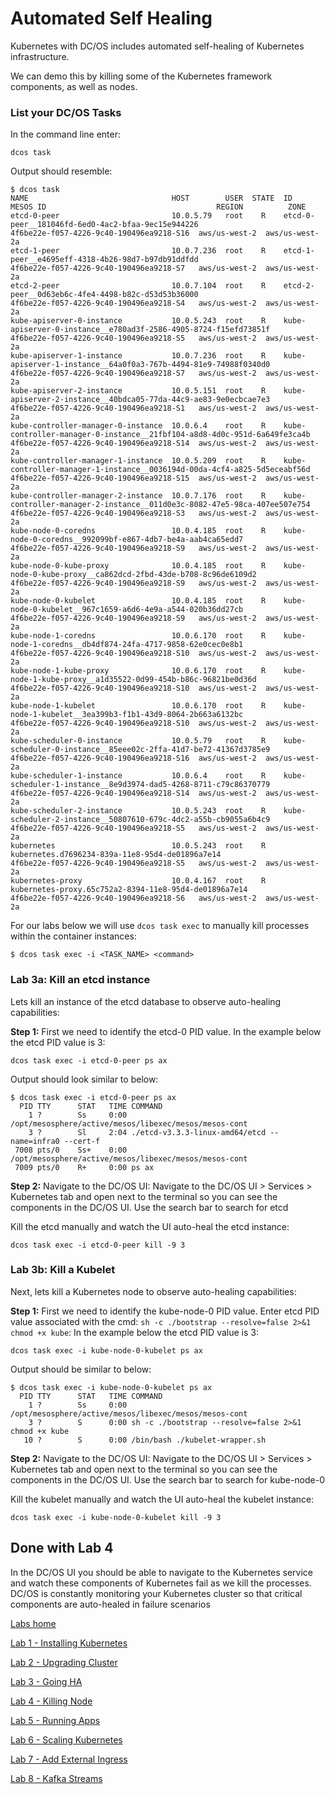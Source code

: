 # Automated Self Healing

Kubernetes with DC/OS includes automated self-healing of Kubernetes infrastructure. 

We can demo this by killing some of the Kubernetes framework components, as well as nodes. 

### List your DC/OS Tasks
In the command line enter:
```
dcos task
```

Output should resemble:
```
$ dcos task
NAME                                HOST        USER  STATE  ID                                                                        MESOS ID                                      REGION          ZONE
etcd-0-peer                         10.0.5.79   root    R    etcd-0-peer__181046fd-6ed0-4ac2-bfaa-9ec15e944226                         4f6be22e-f057-4226-9c40-190496ea9218-S16  aws/us-west-2  aws/us-west-2a
etcd-1-peer                         10.0.7.236  root    R    etcd-1-peer__e4695eff-4318-4b26-98d7-b97db91ddfdd                         4f6be22e-f057-4226-9c40-190496ea9218-S7   aws/us-west-2  aws/us-west-2a
etcd-2-peer                         10.0.7.104  root    R    etcd-2-peer__0d63eb6c-4fe4-4498-b82c-d53d53b36000                         4f6be22e-f057-4226-9c40-190496ea9218-S4   aws/us-west-2  aws/us-west-2a
kube-apiserver-0-instance           10.0.5.243  root    R    kube-apiserver-0-instance__e780ad3f-2586-4905-8724-f15efd73851f           4f6be22e-f057-4226-9c40-190496ea9218-S5   aws/us-west-2  aws/us-west-2a
kube-apiserver-1-instance           10.0.7.236  root    R    kube-apiserver-1-instance__64a0f0a3-767b-4494-81e9-74988f0340d0           4f6be22e-f057-4226-9c40-190496ea9218-S7   aws/us-west-2  aws/us-west-2a
kube-apiserver-2-instance           10.0.5.151  root    R    kube-apiserver-2-instance__40bdca05-77da-44c9-ae83-9e0ecbcae7e3           4f6be22e-f057-4226-9c40-190496ea9218-S1   aws/us-west-2  aws/us-west-2a
kube-controller-manager-0-instance  10.0.6.4    root    R    kube-controller-manager-0-instance__21fbf104-a8d8-4d0c-951d-6a649fe3ca4b  4f6be22e-f057-4226-9c40-190496ea9218-S14  aws/us-west-2  aws/us-west-2a
kube-controller-manager-1-instance  10.0.5.209  root    R    kube-controller-manager-1-instance__0036194d-00da-4cf4-a825-5d5eceabf56d  4f6be22e-f057-4226-9c40-190496ea9218-S15  aws/us-west-2  aws/us-west-2a
kube-controller-manager-2-instance  10.0.7.176  root    R    kube-controller-manager-2-instance__011d0e3c-8082-47e5-98ca-407ee507e754  4f6be22e-f057-4226-9c40-190496ea9218-S3   aws/us-west-2  aws/us-west-2a
kube-node-0-coredns                 10.0.4.185  root    R    kube-node-0-coredns__992099bf-e867-4db7-be4a-aab4ca65edd7                 4f6be22e-f057-4226-9c40-190496ea9218-S9   aws/us-west-2  aws/us-west-2a
kube-node-0-kube-proxy              10.0.4.185  root    R    kube-node-0-kube-proxy__ca862dcd-2fbd-43de-b708-8c96de6109d2              4f6be22e-f057-4226-9c40-190496ea9218-S9   aws/us-west-2  aws/us-west-2a
kube-node-0-kubelet                 10.0.4.185  root    R    kube-node-0-kubelet__967c1659-a6d6-4e9a-a544-020b36dd27cb                 4f6be22e-f057-4226-9c40-190496ea9218-S9   aws/us-west-2  aws/us-west-2a
kube-node-1-coredns                 10.0.6.170  root    R    kube-node-1-coredns__db4df874-24fa-4717-9858-62e0cec0e8b1                 4f6be22e-f057-4226-9c40-190496ea9218-S10  aws/us-west-2  aws/us-west-2a
kube-node-1-kube-proxy              10.0.6.170  root    R    kube-node-1-kube-proxy__a1d35522-0d99-454b-b86c-96821be0d36d              4f6be22e-f057-4226-9c40-190496ea9218-S10  aws/us-west-2  aws/us-west-2a
kube-node-1-kubelet                 10.0.6.170  root    R    kube-node-1-kubelet__3ea399b3-f1b1-43d9-8064-2b663a6132bc                 4f6be22e-f057-4226-9c40-190496ea9218-S10  aws/us-west-2  aws/us-west-2a
kube-scheduler-0-instance           10.0.5.79   root    R    kube-scheduler-0-instance__85eee02c-2ffa-41d7-be72-41367d3785e9           4f6be22e-f057-4226-9c40-190496ea9218-S16  aws/us-west-2  aws/us-west-2a
kube-scheduler-1-instance           10.0.6.4    root    R    kube-scheduler-1-instance__8e9d3974-dad5-4268-8711-c79c86370779           4f6be22e-f057-4226-9c40-190496ea9218-S14  aws/us-west-2  aws/us-west-2a
kube-scheduler-2-instance           10.0.5.243  root    R    kube-scheduler-2-instance__50807610-679c-4dc2-a55b-cb9055a6b4c9           4f6be22e-f057-4226-9c40-190496ea9218-S5   aws/us-west-2  aws/us-west-2a
kubernetes                          10.0.5.243  root    R    kubernetes.d7696234-839a-11e8-95d4-de01896a7e14                           4f6be22e-f057-4226-9c40-190496ea9218-S5   aws/us-west-2  aws/us-west-2a
kubernetes-proxy                    10.0.4.167  root    R    kubernetes-proxy.65c752a2-8394-11e8-95d4-de01896a7e14                     4f6be22e-f057-4226-9c40-190496ea9218-S6   aws/us-west-2  aws/us-west-2a
```

For our labs below we will use `dcos task exec` to manually kill processes within the container instances:
```
$ dcos task exec -i <TASK_NAME> <command>
``` 

### Lab 3a: Kill an  etcd instance
Lets kill an instance of the etcd database to observe auto-healing capabilities:

**Step 1:** First we need to identify the etcd-0 PID value. In the example below the etcd PID value is 3:
```
dcos task exec -i etcd-0-peer ps ax
```

Output should look similar to below:
```
$ dcos task exec -i etcd-0-peer ps ax
  PID TTY      STAT   TIME COMMAND
    1 ?        Ss     0:00 /opt/mesosphere/active/mesos/libexec/mesos/mesos-cont
    3 ?        Sl     2:04 ./etcd-v3.3.3-linux-amd64/etcd --name=infra0 --cert-f
 7008 pts/0    Ss+    0:00 /opt/mesosphere/active/mesos/libexec/mesos/mesos-cont
 7009 pts/0    R+     0:00 ps ax
 ```

**Step 2:** Navigate to the DC/OS UI:
Navigate to the DC/OS UI > Services > Kubernetes tab and open next to the terminal so you can see the components in the DC/OS UI. Use the search bar to search for etcd


Kill the etcd manually and watch the UI auto-heal the etcd instance:
```
dcos task exec -i etcd-0-peer kill -9 3
```

### Lab 3b: Kill a Kubelet
Next, lets kill a Kubernetes node to observe auto-healing capabilities:

**Step 1:** First we need to identify the kube-node-0 PID value. Enter etcd PID value associated with the cmd: `sh -c ./bootstrap --resolve=false 2>&1  chmod +x kube`: In the example below the etcd PID value is 3:
```
dcos task exec -i kube-node-0-kubelet ps ax
```

Output should be similar to below:
```
$ dcos task exec -i kube-node-0-kubelet ps ax
  PID TTY      STAT   TIME COMMAND
    1 ?        Ss     0:00 /opt/mesosphere/active/mesos/libexec/mesos/mesos-cont
    3 ?        S      0:00 sh -c ./bootstrap --resolve=false 2>&1  chmod +x kube
   10 ?        S      0:00 /bin/bash ./kubelet-wrapper.sh
```

**Step 2:** Navigate to the DC/OS UI:
Navigate to the DC/OS UI > Services > Kubernetes tab and open next to the terminal so you can see the components in the DC/OS UI. Use the search bar to search for kube-node-0

Kill the kubelet manually and watch the UI auto-heal the kubelet instance:
```
dcos task exec -i kube-node-0-kubelet kill -9 3
```
## Done with Lab 4
In the DC/OS UI you should be able to navigate to the Kubernetes service and watch these components of Kubernetes fail as we kill the processes. DC/OS is constantly monitoring your Kubernetes cluster so that critical components are auto-healed in failure scenarios

[Labs home](https://github.com/c-mcinerney/kubernetes-labs)

[Lab 1 - Installing Kubernetes](https://github.com/c-mcinerney/kubernetes-labs/blob/master/Lab%201%20-%20Installing%20Kubernetes.md)


[Lab 2 - Upgrading Cluster](https://github.com/c-mcinerney/kubernetes-labs/blob/master/Lab%202%20-%20Upgrading%20Cluster.md)

[Lab 3 - Going HA](https://github.com/c-mcinerney/kubernetes-labs/blob/master/Lab%203%20-%20Going%20HA.md)

[Lab 4 - Killing Node](https://github.com/c-mcinerney/kubernetes-labs/blob/master/Lab%204%20-%20Killing%20Node.md)

[Lab 5 - Running Apps](https://github.com/c-mcinerney/kubernetes-labs/blob/master/Lab%205%20-%20Running%20Apps.md)

[Lab 6 - Scaling Kubernetes](https://github.com/c-mcinerney/kubernetes-labs/blob/master/Lab%206%20-%20Scaling%20Kubernetes.md)

[Lab 7 - Add External Ingress](https://github.com/c-mcinerney/kubernetes-labs/blob/master/Lab%207%20-%20Add%20External%20Ingress.md)

[Lab 8 - Kafka Streams](https://github.com/c-mcinerney/kubernetes-labs/blob/master/Lab%208%20-%20Kafka%20Streams.md)

